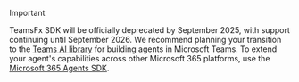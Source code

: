 > [!IMPORTANT]
>
> TeamsFx SDK will be officially deprecated by September 2025, with support continuing until September 2026. We recommend planning your transition to the [Teams AI library](/microsoftteams/platform/teams-ai-library/welcome) for building agents in Microsoft Teams. To extend your agent's capabilities across other Microsoft 365 platforms, use the [Microsoft 365 Agents SDK](/microsoft-365/agents-sdk/).
